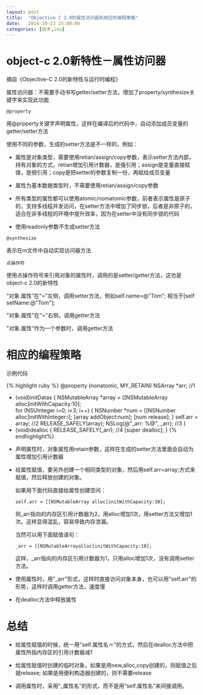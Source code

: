 ```yaml
---
layout: post
title:  "Objective C 2.0的属性访问器和相应的编程策略"
date:   2014-10-23 15:00:00
categories: [技术,ios]
---
```


# object-c 2.0新特性－属性访问器

摘自《Objective-C 2.0的新特性与运行时编程》

属性访问器：不需要手动书写getter/setter方法，增加了property/synthesize关键字来实现此功能

`@property`

用@prpperty关键字声明属性，这样在编译后的代码中，自动添加成员变量的getter/setter方法

使用不同的参数，生成的setter方法是不一样的，例如：

* 属性是对象类型，需要使用retian/assign/copy参数，表示setter方法内部，持有对象的方式，retian增加引用计数器，是强引用；assign是变量直接赋值，是弱引用；copy是把setter的参数复制一份，再赋给成员变量

* 属性为基本数据类型时，不需要使用retian/assign/copy参数

* 所有类型的属性都可以使用atomic/nomatomic参数，前者表示属性是原子的，支持多线程并发访问，在setter方法中增加了同步锁，后者是非原子的，适合在非多线程的环境中提升效率，因为在setter中没有同步锁的代码

* 使用readonly参数不生成setter方法

`@synthesize`

表示在m文件中自动实现访问器方法

`点操作符`

使用点操作符号来引用对象的属性时，调用的是setter/getter方法，这也是object-c 2.0的新特性

“对象.属性”在“=”左侧，调用setter方法，例如self.name=@"Tom";  相当于[self setName:@"Tom"];

"对象.属性"在“=”右侧，调用getter方法

"对象.属性”作为一个参数时，调用getter方法

# 相应的编程策略

示例代码

{% highlight ruby %}
@property (nonatomic, MY_RETAIN) NSArray *arr;  //1
- (void)initDatas
{
    NSMutableArray *array = [[NSMutableArray alloc]initWithCapacity:10];   
    for (NSUInteger i=0; i<3; i++) {
        NSNumber *num = [[NSNumber alloc]initWithInteger:i];
        [array addObject:num];
        [num release];
    }
    self.arr = array;             //2
    RELEASE_SAFELY(array);
    NSLog(@"_arr: %@", _arr);     //3
}
- (void)dealloc
{
    RELEASE_SAFELY(_arr);          //4
    [super dealloc];
}
{% endhighlight%}

* 声明属性时，对象属性用retain参数，这样在生成的setter方法里面会自动为属性增加引用计数器

* 给属性赋值，要另外创建一个相同类型的对象，然后用self.arr=array;方式来赋值，然后释放创建的对象。

	如果用下面代码直接给属性创建空间：

	`self.arr = [[NSMutableArray alloc]initWithCapacity:10];`

	则_arr指向的内存区引用计数器为2，用alloc增加1次，用setter方法又增加1次。这样显得混乱，容易导致内存泄漏。

	当然可以用下面赋值语句：

	`_arr = [[NSMutableArrayalloc]initWithCapacity:10];`

	这样，_arr指向的内存区引用计数器为1，只用alloc增加1次，没有调用setter方法。

* 使用属性时，用"_arr"形式，这样时直接访问对象本身，也可以用"self.arr"的形势，这样时调用getter方法，速度慢

* 在dealloc方法中释放属性


# 总结

* 给属性赋值的时候，统一用"self.属性名＝"的方式，然后在dealloc方法中把属性所指内存区的引用计数器减1

* 给属性赋值时创建的临时对象，如果是用new,alloc,copy创建的，则赋值之后就release; 如果是用便利构造器创建的，则不需要release

* 调用属性时，采用"_属性名"的形式，而不是用“self.属性名”来间接调用。 

